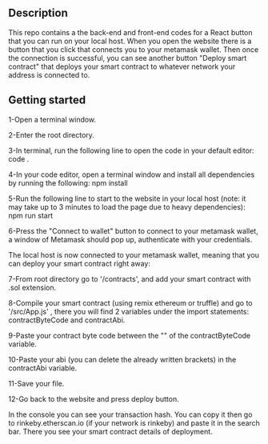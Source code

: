 ## Description
This repo contains a the back-end and front-end codes for a React button that you can run on your local host. When you open the website there is a button that you click that connects you to your metamask wallet. Then once the connection is successful, you can see another button "Deploy smart contract" that deploys your smart contract to whatever network your address is connected to.

## Getting started
1-Open a terminal window.

2-Enter the root directory.

3-In terminal, run the following line to open the code in your default editor: code .

4-In your code editor, open a terminal window and install all dependencies by running the following: npm install

5-Run the following line to start to the website in your local host (note: it may take up to 3 minutes to load the page due to heavy dependencies):
npm run start

6-Press the "Connect to wallet" button to connect to your metamask wallet, a window of Metamask should pop up, authenticate with your credentials.

The local host is now connected to your metamask wallet, meaning that you can deploy your smart contract right away:

7-From root directory go to '/contracts', and add your smart contract with .sol extension.

8-Compile your smart contract (using remix ethereum or truffle) and go to '/src/App.js' , there you will find 2 variables under the import statements: contractByteCode and contractAbi.

9-Paste your contract byte code between the "" of the contractByteCode variable.

10-Paste your abi (you can delete the already written brackets) in the contractAbi variable.

11-Save your file.

12-Go back to the website and press deploy button.


In the console you can see your transaction hash. You can copy it then go to rinkeby.etherscan.io (if your network is rinkeby) and paste it in the search bar. There you see your smart contract details of deployment.
